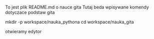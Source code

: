 To jest plik README.md o nauce gita
Tutaj beda wpisywane komendy dotyczace podstaw gita
<!-- utworzenie folderu  -->
mkdir -p workspace/nauka_pythona
cd workspace/nauka_gita


otwieramy edytor 
